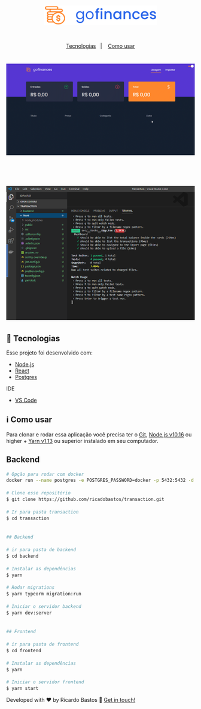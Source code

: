 <br>

<p align="center"'>
    <img width="300px" alt="Rocketbox" src="https://github.com/RicardoBastos/transaction/blob/master/front/src/assets/logo.svg" />
</p>

<br>

<p align="center">
  <a href="#rocket-tecnologias">Tecnologias</a>&nbsp;&nbsp;&nbsp;|&nbsp;&nbsp;&nbsp;
  <a href="#information_source-como-usar">Como usar</a>
</p>


<h1 align="center">
    <img alt="Rocketbox" src="https://github.com/RicardoBastos/transaction/blob/master/front/src/assets/go_finance.gif" />
</h1>

<br>

<h1 align="center">
    <img alt="Rocketbox" src="https://github.com/RicardoBastos/transaction/blob/master/front/src/assets/tests.png" />
</h1>


## :rocket: Tecnologias

Esse projeto foi desenvolvido com:

- [Node.js][nodejs]
- [React](https://pt-br.reactjs.org/)
- [Postgres](https://www.postgresql.org/)


IDE
- [VS Code][vc] 

## :information_source: Como usar

Para clonar e rodar essa aplicação você precisa ter o  [Git](https://git-scm.com), [Node.js v10.16][nodejs] ou higher + [Yarn v1.13][yarn] ou superior instalado em seu computador.


## Backend

```bash
# Opção para rodar com docker
docker run --name postgres -e POSTGRES_PASSWORD=docker -p 5432:5432 -d postgres

# Clone esse repositório
$ git clone https://github.com/ricadobastos/transaction.git

# Ir para pasta transaction
$ cd transaction


## Backend

# ir para pasta de backend
$ cd backend

# Instalar as dependências
$ yarn

# Rodar migrations
$ yarn typeorm migration:run

# Iniciar o servidor backend
$ yarn dev:server


## Frontend

# ir para pasta de frontend
$ cd frontend

# Instalar as dependências
$ yarn

# Iniciar o servidor frontend
$ yarn start


```

Developed with ♥ by Ricardo Bastos :wave: [Get in touch!](https://www.linkedin.com/in/ricardo-bastos-975592b0/)

[nodejs]: https://nodejs.org/
[yarn]: https://yarnpkg.com/
[vc]: https://code.visualstudio.com/

